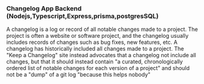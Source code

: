 <h3>Changelog App Backend (Nodejs,Typescript,Express,prisma,postgresSQL)</h3>
<p>A changelog is a log or record of all notable changes made to a project.
The project is often a website or software project, and the changelog usually includes records of changes such as bug fixes, new features, etc.
A changelog has historically included all changes made to a project. The "Keep a Changelog" site instead advocates that a changelog not include all changes, 
  but that it should instead contain "a curated, chronologically ordered list of notable changes for each version of a project" 
  and should not be a "dump" of a git log "because this helps nobody"
</p> 
